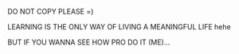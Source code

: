 DO NOT COPY PLEASE =)

LEARNING IS THE ONLY WAY OF LIVING A MEANINGFUL LIFE hehe

BUT IF YOU WANNA SEE HOW PRO DO IT (ME)...
